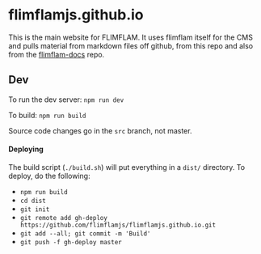 # flimflamjs.github.io

This is the main website for FLIMFLAM. It uses flimflam itself for the CMS and pulls material from markdown files off github, from this repo and also from the [flimflam-docs](https://github.com/flimflamjs/flimflam-docs) repo.

## Dev

To run the dev server: `npm run dev`

To build: `npm run build`

Source code changes go in the `src` branch, not master.

#### Deploying

The build script (`./build.sh`) will put everything in a `dist/` directory. To deploy, do the following:

- `npm run build`
- `cd dist`
- `git init`
- `git remote add gh-deploy https://github.com/flimflamjs/flimflamjs.github.io.git`
- `git add --all; git commit -m 'Build'`
- `git push -f gh-deploy master`

